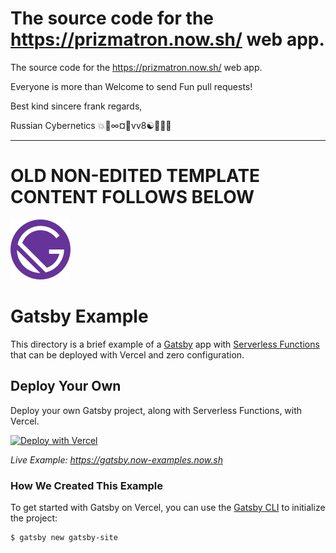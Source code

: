 # The source code for the https://prizmatron.now.sh/ web app. 

The source code for the https://prizmatron.now.sh/ web app. 

Everyone is more than Welcome to send Fun pull requests!

Best kind sincere frank regards,

Russian Cybernetics 💥🚀∞¤💎vv8☯👾💥💚












--------

# OLD NON-EDITED TEMPLATE CONTENT FOLLOWS BELOW



![Gatsby Logo](https://github.com/vercel/vercel/blob/master/packages/frameworks/logos/gatsby.svg)

# Gatsby Example

This directory is a brief example of a [Gatsby](https://www.gatsbyjs.org/) app with [Serverless Functions](https://vercel.com/docs/v2/serverless-functions/introduction) that can be deployed with Vercel and zero configuration.

## Deploy Your Own

Deploy your own Gatsby project, along with Serverless Functions, with Vercel.

[![Deploy with Vercel](https://vercel.com/button)](https://vercel.com/import/project?template=https://github.com/vercel/vercel/tree/master/examples/gatsby)

_Live Example: https://gatsby.now-examples.now.sh_

### How We Created This Example

To get started with Gatsby on Vercel, you can use the [Gatsby CLI](https://www.gatsbyjs.org/docs/gatsby-cli/) to initialize the project:

```shell
$ gatsby new gatsby-site
```
